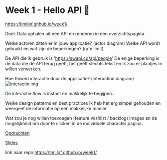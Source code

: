 # Week 1 - Hello API 🐒
https://timilof.github.io/week1/

Doel: Data ophalen uit een API en renderen in een overzichtspagina.


Welke actoren zitten er in jouw applicatie? (actor diagram)
Welke API wordt gebruikt en wat zijn de beperkingen? (rate limit)

  De API die ik gebruik is 'https://swapi.co/api/people'
  De enige beperking is de data die de API terug geeft, het geeft slechts tekst en ik zou er plaatjes in willen verwerken.

Hoe flowed interactie door de applicatie? (interaction diagram)
![interactin img](/public/img/interaction.png)

  De interactie flow is instant en makkelijk te begijpen...

Welke design patterns en best practices
  Ik heb het erg simpel gehouden en weergeef de informatie op een makkelijke manier.

Wat zou je nog willen toevoegen (feature wishlist / backlog)
  Images en de mogelijkheid om door te clicken in de individuele character pagina.


[Opdrachten](https://drive.google.com/open?id=1OVhWQNaCgSluYviTKKWcApkyPd23xow1PiExb8GYANM)

[Slides](https://drive.google.com/open?id=1Rjl9xqXoKniQSRJPdkU1O5YwWC33SJK8KiV0a-H_xZU)


link naar repo
https://timilof.github.io/week1/
